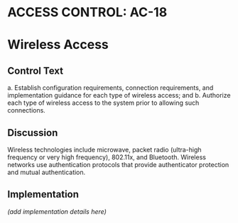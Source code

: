 # ACCESS CONTROL: AC-18
# Wireless Access

## Control Text


a. Establish configuration requirements, connection requirements, and implementation guidance for each type of wireless access; and
b. Authorize each type of wireless access to the system prior to allowing such connections.

## Discussion

Wireless technologies include microwave, packet radio (ultra-high frequency or very high frequency), 802.11x, and Bluetooth. Wireless networks use authentication protocols that provide authenticator protection and mutual authentication.

## Implementation

_(add implementation details here)_
